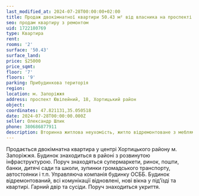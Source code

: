 ```yaml
---
last_modified_at: 2024-07-28T00:00:00+02:00
title: Продаж двокімнатної квартири 50.43 м² від власника на проспекті Ювілейний
seo: продам квартиру з ремонтом
uid: 1722180769
type: Квартира
rent:
rooms: '2'
surface: '50.43'
surface_land:
price: $25000
price_sqmt:
floor: '7'
floors: '9'
parking: Прибудинкова територія
region:
location: м. Запоріжжя
address: проспект Ювілейний, 18, Хортицький район
object:
coordinates: 47.821131,35.050518
date: 2024-07-28T00:00:00.000Z
seller: Олександр Шлик
phone: 380686877911
description: Вторинна житлова неухомість, житло відремонтоване з меблями і технікою, придатне і готове для проживання
---
```


Продається двокімнатна квартира у центрі Хортицького району м. Запоріжжя. Будинок знаходиться в районі з розвинутою інфраструктурою. Поруч знаходяться супермаркети, ринок, пошти, банки, дитячі сади та школи, зупинки громадського транспорту, автостоянки і т.п. Управляюча компанія будинку ОСББ. Будинок відремонтований, всі комунікації відновлені, нові вікна у підʼїзді та квартирі. Гарний двір та сусіди. Поруч знаходиться укриття.
